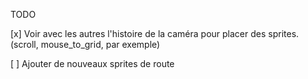 TODO

[x] Voir avec les autres l'histoire de la caméra pour placer des sprites. (scroll, mouse_to_grid, par exemple)

[ ] Ajouter de nouveaux sprites de route